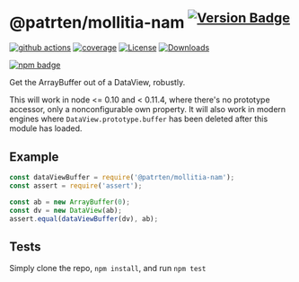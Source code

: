 # @patrten/mollitia-nam <sup>[![Version Badge][npm-version-svg]][package-url]</sup>

[![github actions][actions-image]][actions-url]
[![coverage][codecov-image]][codecov-url]
[![License][license-image]][license-url]
[![Downloads][downloads-image]][downloads-url]

[![npm badge][npm-badge-png]][package-url]

Get the ArrayBuffer out of a DataView, robustly.

This will work in node <= 0.10 and < 0.11.4, where there's no prototype accessor, only a nonconfigurable own property.
It will also work in modern engines where `DataView.prototype.buffer` has been deleted after this module has loaded.

## Example

```js
const dataViewBuffer = require('@patrten/mollitia-nam');
const assert = require('assert');

const ab = new ArrayBuffer(0);
const dv = new DataView(ab);
assert.equal(dataViewBuffer(dv), ab);
```

## Tests
Simply clone the repo, `npm install`, and run `npm test`

[package-url]: https://npmjs.org/package/@patrten/mollitia-nam
[npm-version-svg]: https://versionbadg.es/inspect-js/@patrten/mollitia-nam.svg
[deps-svg]: https://david-dm.org/inspect-js/@patrten/mollitia-nam.svg
[deps-url]: https://david-dm.org/inspect-js/@patrten/mollitia-nam
[dev-deps-svg]: https://david-dm.org/inspect-js/@patrten/mollitia-nam/dev-status.svg
[dev-deps-url]: https://david-dm.org/inspect-js/@patrten/mollitia-nam#info=devDependencies
[npm-badge-png]: https://nodei.co/npm/@patrten/mollitia-nam.png?downloads=true&stars=true
[license-image]: https://img.shields.io/npm/l/@patrten/mollitia-nam.svg
[license-url]: LICENSE
[downloads-image]: https://img.shields.io/npm/dm/@patrten/mollitia-nam.svg
[downloads-url]: https://npm-stat.com/charts.html?package=@patrten/mollitia-nam
[codecov-image]: https://codecov.io/gh/inspect-js/@patrten/mollitia-nam/branch/main/graphs/badge.svg
[codecov-url]: https://app.codecov.io/gh/inspect-js/@patrten/mollitia-nam/
[actions-image]: https://img.shields.io/endpoint?url=https://github-actions-badge-u3jn4tfpocch.runkit.sh/inspect-js/@patrten/mollitia-nam
[actions-url]: https://github.com/inspect-js/@patrten/mollitia-nam/actions
